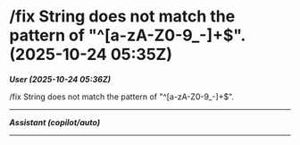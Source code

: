<!-- Generated by SpecStory -->

<!-- vscode Session aa975e64-ee3e-4da3-8c22-da1d71f71815 (2025-10-24 05:35Z) -->

# /fix String does not match the pattern of "^[a-zA-Z0-9_-]+$". (2025-10-24 05:35Z)

_**User (2025-10-24 05:36Z)**_

/fix String does not match the pattern of "^[a-zA-Z0-9_-]+$".

---

_**Assistant (copilot/auto)**_



---

